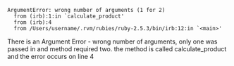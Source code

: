 ```
ArgumentError: wrong number of arguments (1 for 2)
  from (irb):1:in `calculate_product'
  from (irb):4
  from /Users/username/.rvm/rubies/ruby-2.5.3/bin/irb:12:in `<main>'
```

There is an Argument Error - wrong number of arguments, only one was passed in and method required two. the method is called calculate_product and the error occurs on line 4
